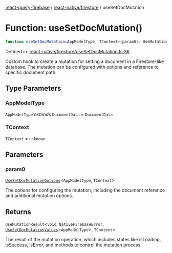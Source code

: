[react-query-firebase](../../../modules.md) / [react-native/firestore](../index.md) / useSetDocMutation

# Function: useSetDocMutation()

```ts
function useSetDocMutation<AppModelType, TContext>(param0): UseMutationResult<void, NativeFirebaseError, UseSetDocMutationValues<AppModelType>, TContext>
```

Defined in: [react-native/firestore/useSetDocMutation.ts:36](https://github.com/vpishuk/react-query-firebase/blob/09a15a5d938c4bdaa4fd86491bcf8ea41c16371f/react-native/firestore/useSetDocMutation.ts#L36)

Custom hook to create a mutation for setting a document in a Firestore-like database.
The mutation can be configured with options and reference to specific document path.

## Type Parameters

### AppModelType

`AppModelType` *extends* `DocumentData` = `DocumentData`

### TContext

`TContext` = `unknown`

## Parameters

### param0

[`UseSetDocMutationOptions`](../type-aliases/UseSetDocMutationOptions.md)\<`AppModelType`, `TContext`\>

The options for configuring the mutation, including the document reference and additional mutation options.

## Returns

`UseMutationResult`\<`void`, `NativeFirebaseError`, [`UseSetDocMutationValues`](../type-aliases/UseSetDocMutationValues.md)\<`AppModelType`\>, `TContext`\>

The result of the mutation operation, which includes states like isLoading, isSuccess, isError, and methods to control the mutation process.
